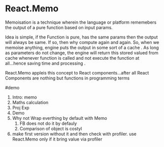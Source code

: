 # React.Memo 

Memoisation is a technique wherein the language or platform rememebers the output of a pure function based on input params. 

Idea is simple, if the Function is pure, has the same params then the output will always be same. If so, then why compute again and again. So, when we memoise anything, engine puts the output in some sort of a cache . As long as parameters do not change, the engine will return this stored valued from cache whenever function is called and not execute the function at all...hence saving time and processing . 

React.Memo appleis this concept to React components...after all React Components are nothing but functions in programming terms 

#demo 
1. Intro: memo 
2. Maths calculation
3. Proj Exp
4. Demo 
5. Why not Wrap everthing by default with Memo 
    1. FB does not do it by defauly 
    2. Comparison of object is costyl
6. make first version without it and then check with profiler. use React.Memo only if   it bring value via profiler
